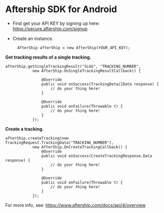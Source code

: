 # Aftership SDK for Android

- First get your API KEY by signing up here: https://secure.aftership.com/signup

- Create an instance.
		
		AfterShip afterShip = new AfterShip(YOUR_API_KEY);

**Get tracking results of a single tracking.**

	afterShip.getSingleTrackingResult("SLUG", "TRACKING_NUMBER",
                new AfterShip.OnSingleTrackingResultCallback() {

                    @Override
                    public void onSuccess(TrackingDetailData response) {
                        // do your thing here!
                    }

                    @Override
                    public void onFailure(Throwable t) {
                        // do your thing here!
                    }
                });

**Create a tracking.**

	afterShip.createTracking(new TrackingRequest.TrackingData("TRACKING_NUMBER"),
                new AfterShip.OnCreateTrackingCallback() {
                    @Override
                    public void onSuccess(CreateTrackingResponse.Data response) {
                        // do your thing here!
                    }

                    @Override
                    public void onFailure(Throwable t) {
                        // do your thing here!
                    }
                });

For more info, see: https://www.aftership.com/docs/api/4/overview

